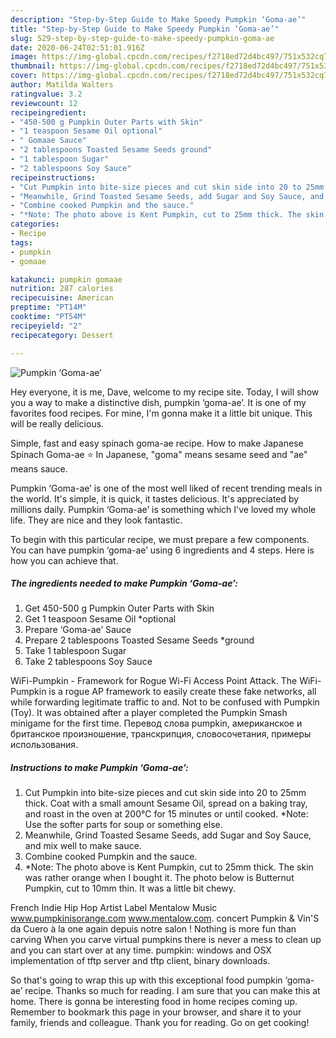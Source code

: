 ```yaml
---
description: "Step-by-Step Guide to Make Speedy Pumpkin ‘Goma-ae’"
title: "Step-by-Step Guide to Make Speedy Pumpkin ‘Goma-ae’"
slug: 529-step-by-step-guide-to-make-speedy-pumpkin-goma-ae
date: 2020-06-24T02:51:01.916Z
image: https://img-global.cpcdn.com/recipes/f2718ed72d4bc497/751x532cq70/pumpkin-goma-ae-recipe-main-photo.jpg
thumbnail: https://img-global.cpcdn.com/recipes/f2718ed72d4bc497/751x532cq70/pumpkin-goma-ae-recipe-main-photo.jpg
cover: https://img-global.cpcdn.com/recipes/f2718ed72d4bc497/751x532cq70/pumpkin-goma-ae-recipe-main-photo.jpg
author: Matilda Walters
ratingvalue: 3.2
reviewcount: 12
recipeingredient:
- "450-500 g Pumpkin Outer Parts with Skin"
- "1 teaspoon Sesame Oil optional"
- " Gomaae Sauce"
- "2 tablespoons Toasted Sesame Seeds ground"
- "1 tablespoon Sugar"
- "2 tablespoons Soy Sauce"
recipeinstructions:
- "Cut Pumpkin into bite-size pieces and cut skin side into 20 to 25mm thick. Coat with a small amount Sesame Oil, spread on a baking tray, and roast in the oven at 200℃ for 15 minutes or until cooked. *Note: Use the softer parts for soup or something else."
- "Meanwhile, Grind Toasted Sesame Seeds, add Sugar and Soy Sauce, and mix well to make sauce."
- "Combine cooked Pumpkin and the sauce."
- "*Note: The photo above is Kent Pumpkin, cut to 25mm thick. The skin was rather orange when I bought it. The photo below is Butternut Pumpkin, cut to 10mm thin. It was a little bit chewy."
categories:
- Recipe
tags:
- pumpkin
- gomaae

katakunci: pumpkin gomaae 
nutrition: 287 calories
recipecuisine: American
preptime: "PT14M"
cooktime: "PT54M"
recipeyield: "2"
recipecategory: Dessert

---
```



![Pumpkin ‘Goma-ae’](https://img-global.cpcdn.com/recipes/f2718ed72d4bc497/751x532cq70/pumpkin-goma-ae-recipe-main-photo.jpg)

Hey everyone, it is me, Dave, welcome to my recipe site. Today, I will show you a way to make a distinctive dish, pumpkin ‘goma-ae’. It is one of my favorites food recipes. For mine, I'm gonna make it a little bit unique. This will be really delicious.

Simple, fast and easy spinach goma-ae recipe. How to make Japanese Spinach Goma-ae ⭐ In Japanese, &#34;goma&#34; means sesame seed and &#34;ae&#34; means sauce.

Pumpkin ‘Goma-ae’ is one of the most well liked of recent trending meals in the world. It's simple, it is quick, it tastes delicious. It's appreciated by millions daily. Pumpkin ‘Goma-ae’ is something which I've loved my whole life. They are nice and they look fantastic.


To begin with this particular recipe, we must prepare a few components. You can have pumpkin ‘goma-ae’ using 6 ingredients and 4 steps. Here is how you can achieve that.

<!--inarticleads1-->

##### The ingredients needed to make Pumpkin ‘Goma-ae’:

1. Get 450-500 g Pumpkin Outer Parts with Skin
1. Get 1 teaspoon Sesame Oil *optional
1. Prepare  ‘Goma-ae’ Sauce
1. Prepare 2 tablespoons Toasted Sesame Seeds *ground
1. Take 1 tablespoon Sugar
1. Take 2 tablespoons Soy Sauce


WiFi-Pumpkin - Framework for Rogue Wi-Fi Access Point Attack. The WiFi-Pumpkin is a rogue AP framework to easily create these fake networks, all while forwarding legitimate traffic to and. Not to be confused with Pumpkin (Toy). It was obtained after a player completed the Pumpkin Smash minigame for the first time. Перевод слова pumpkin, американское и британское произношение, транскрипция, словосочетания, примеры использования. 

<!--inarticleads2-->

##### Instructions to make Pumpkin ‘Goma-ae’:

1. Cut Pumpkin into bite-size pieces and cut skin side into 20 to 25mm thick. Coat with a small amount Sesame Oil, spread on a baking tray, and roast in the oven at 200℃ for 15 minutes or until cooked. *Note: Use the softer parts for soup or something else.
1. Meanwhile, Grind Toasted Sesame Seeds, add Sugar and Soy Sauce, and mix well to make sauce.
1. Combine cooked Pumpkin and the sauce.
1. *Note: The photo above is Kent Pumpkin, cut to 25mm thick. The skin was rather orange when I bought it. The photo below is Butternut Pumpkin, cut to 10mm thin. It was a little bit chewy.


French Indie Hip Hop Artist Label Mentalow Music www.pumpkinisorange.com www.mentalow.com. concert Pumpkin &amp; Vin&#39;S da Cuero à la one again depuis notre salon ! Nothing is more fun than carving When you carve virtual pumpkins there is never a mess to clean up and you can start over at any time. pumpkin: windows and OSX implementation of tftp server and tftp client, binary downloads. 

So that's going to wrap this up with this exceptional food pumpkin ‘goma-ae’ recipe. Thanks so much for reading. I am sure that you can make this at home. There is gonna be interesting food in home recipes coming up. Remember to bookmark this page in your browser, and share it to your family, friends and colleague. Thank you for reading. Go on get cooking!
